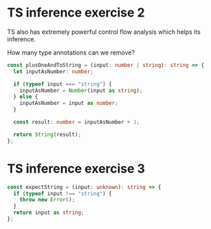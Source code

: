 <!--  -->

# TS inference exercise 2

TS also has extremely powerful control flow analysis which helps its inference.

How many type annotations can we remove?

```ts
const plusOneAndToString = (input: number | string): string => {
  let inputAsNumber: number;

  if (typeof input === "string") {
    inputAsNumber = Number(input as string);
  } else {
    inputAsNumber = input as number;
  }

  const result: number = inputAsNumber + 1;

  return String(result);
};
```

<!--  -->

# TS inference exercise 3

```ts
const expectString = (input: unknown): string => {
  if (typeof input !== "string") {
    throw new Error();
  }
  return input as string;
};
```
